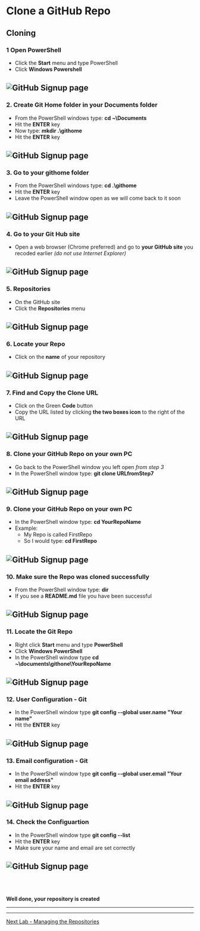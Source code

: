 # Clone a GitHub Repo

## Cloning 

### 1 Open PowerShell
- Click the **Start** menu and type PowerShell
- Click **Windows Powershell**

![GitHub Signup page](../Pics/clone01.jpg)
---

### 2. Create Git Home folder in your Documents folder
- From the PowerShell windows type: **cd ~\Documents**
- Hit the **ENTER** key
- Now type: **mkdir .\githome**
- Hit the **ENTER** key

![GitHub Signup page](../Pics/clone02.jpg)
---

### 3. Go to your githome folder
- From the PowerShell windows type: **cd .\githome**
- Hit the **ENTER** key
- Leave the PowerShell window open as we will come back to it soon

![GitHub Signup page](../Pics/clone03.jpg)
---

### 4. Go to your Git Hub site
- Open a web browser (Chrome preferred) and go to **your GitHub site** you recoded earlier *(do not use Internet Explorer)* 

![GitHub Signup page](../Pics/clone04.jpg)
---

### 5. Repositories
- On the GitHub site 
- Click the **Repositories** menu 

![GitHub Signup page](../Pics/clone05.jpg)
---

### 6. Locate your Repo
- Click on the **name** of your repository

![GitHub Signup page](../Pics/clone06.jpg)
---

### 7. Find and Copy the Clone URL
- Click on the Green **Code** button
- Copy the URL listed by clicking **the two boxes icon** to the right of the URL

![GitHub Signup page](../Pics/clone07.jpg)
---

### 8. Clone your GitHub Repo on your own PC
- Go back to the PowerShell window you left open *from step 3*
- In the PowerShell window type: **git clone URLfromStep7**

![GitHub Signup page](../Pics/clone08.jpg)
---

### 9. Clone your GitHub Repo on your own PC
- In the PowerShell window type: **cd YourRepoName**
- Example: 
  - My Repo is called FirstRepo
  - So I would type: **cd FirstRepo** 

![GitHub Signup page](../Pics/clone09.jpg)
---

### 10. Make sure the Repo was cloned successfully
- From the PowerShell window type: **dir**
- If you see a **README.md** file you have been successful

![GitHub Signup page](../Pics/clone10.jpg)
---

### 11. Locate the Git Repo
- Right click **Start** menu and type **PowerShell**
- Click **Windows PowerShell**
- In the PowerShell window type **cd ~\documents\githone\YourRepoName**

![GitHub Signup page](../Pics/lgit25.jpg)
---

### 12. User Configuration - Git
- In the PowerShell window type **git config --global user.name "Your name"**
- Hit the **ENTER** key

![GitHub Signup page](../Pics/lgit26.jpg)
---

### 13. Email configuration - Git
- In the PowerShell window type **git config --global user.email "Your email address"**
- Hit the **ENTER** key

![GitHub Signup page](../Pics/lgit27.jpg)
---

### 14. Check the Configuartion
- In the PowerShell window type **git config --list**
- Hit the **ENTER** key
- Make sure your name and email are set correctly

![GitHub Signup page](../Pics/lgit28.jpg)
---


<br>
<br>

**Well done, your repository is created**

---
---


[Next Lab - Managing the Repositories](ManagingGitRepo.md#managing-a-local-git-repo)

